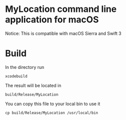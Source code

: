 # MyLocation command line application for macOS 

Notice: This is compatible with macOS Sierra and Swift 3 

# Build
In the directory run 
```
xcodebuild
```

The result will be located in 
```
build/Release/MyLocation
```

You can copy this file to your local bin to use it 
```
cp build/Release/MyLocation /usr/local/bin
```

